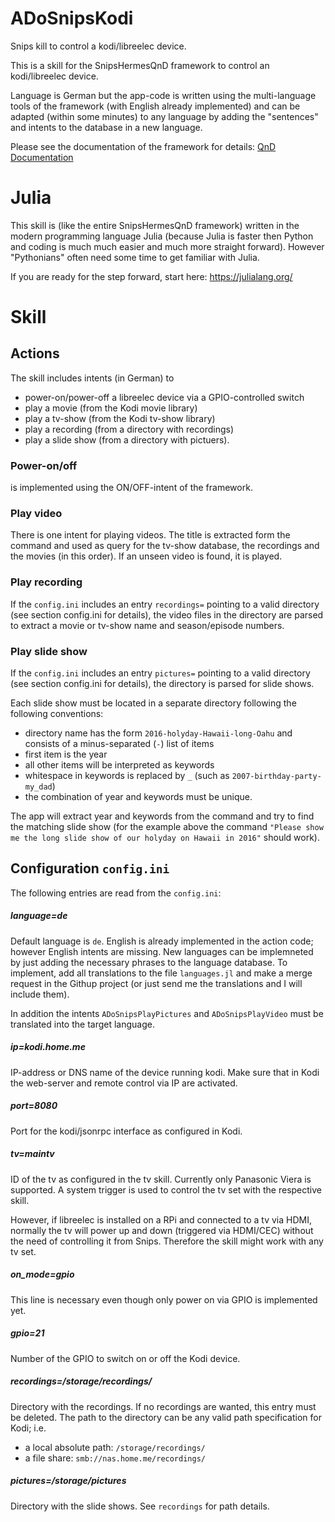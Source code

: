 # ADoSnipsKodi

Snips kill to control a kodi/libreelec device.

This is a skill for the SnipsHermesQnD framework to control an kodi/libreelec device.

Language is German but the app-code is written using the multi-language tools of the framework (with English already implemented) and can be adapted (within some minutes) to any language by adding the "sentences" and intents to the database in a new language.

Please see the documentation of the framework for details:
[QnD Documentation](https://andreasdominik.github.io/ADoSnipsQnD/dev)

# Julia

This skill is (like the entire SnipsHermesQnD framework) written in the
modern programming language Julia (because Julia is faster
then Python and coding is much much easier and much more straight forward).
However "Pythonians" often need some time to get familiar with Julia.

If you are ready for the step forward, start here: https://julialang.org/


# Skill
## Actions
The skill includes intents (in German) to
- power-on/power-off a libreelec device via a GPIO-controlled switch
- play a movie (from the Kodi movie library)
- play a tv-show (from the Kodi tv-show library)
- play a recording (from a directory with recordings)
- play a slide show (from a directory with pictuers).

### Power-on/off

is implemented using the ON/OFF-intent of the framework.

### Play video

There is one intent for playing videos. The title is extracted form the command and
used as query for the tv-show database, the recordings and the movies (in
this order).
If an unseen video is found, it is played.

### Play recording

If the `config.ini` includes an entry `recordings=` pointing to a valid
directory (see section config.ini for details), the video files in the
directory are parsed to extract a movie or tv-show name and season/episode numbers.

### Play slide show

If the `config.ini` includes an entry `pictures=` pointing to a valid
directory (see section config.ini for details), the directory
is parsed for slide shows.

Each slide show must be located in a separate directory following the following
conventions:
- directory name has the form `2016-holyday-Hawaii-long-Oahu` and
  consists of a minus-separated (`-`) list of items
- first item is the year
- all other items will be interpreted as keywords
- whitespace in keywords is replaced by `_` (such as `2007-birthday-party-my_dad`)
- the combination of year and keywords must be unique.

The app will extract year and keywords from the command and try to find the
matching slide show (for the example above the command
`"Please show me the long slide show of our holyday on Hawaii in 2016"` should work).


## Configuration `config.ini`

The following entries are read from the `config.ini`:

##### language=de
Default language is `de`. English is already implemented in the action code;
however English intents are missing.
New languages can be implemneted by just adding the necessary phrases
to the language database. To implement, add all translations to the
file `languages.jl` and make a merge request in the Githup project (or
just send me the translations and I will include them).

In addition the intents `ADoSnipsPlayPictures` and `ADoSnipsPlayVideo` must be
translated into the target language.

##### ip=kodi.home.me
IP-address or DNS name of the device running kodi. Make sure that
in Kodi the web-server and remote control via IP are activated.

##### port=8080
Port for the kodi/jsonrpc interface as configured in Kodi.

##### tv=maintv
ID of the tv as configured in the tv skill. Currently only Panasonic
Viera is supported. A system trigger is used to control the tv set with the
respective skill.

However, if libreelec is installed on a RPi and connected to a tv via HDMI,
normally the tv will power up and down (triggered via HDMI/CEC) without the need
of controlling it from Snips. Therefore the skill might work with any tv set.

##### on_mode=gpio
This line is necessary even though only power on via GPIO is implemented yet.

##### gpio=21
Number of the GPIO to switch on or off the Kodi device.


##### recordings=/storage/recordings/
Directory with the recordings. If no recordings are wanted, this entry
must be deleted.
The path to the directory can be any valid path specification for Kodi; i.e.
- a local absolute path: `/storage/recordings/`
- a file share: `smb://nas.home.me/recordings/`

##### pictures=/storage/pictures
Directory with the slide shows.
See `recordings` for path details.
